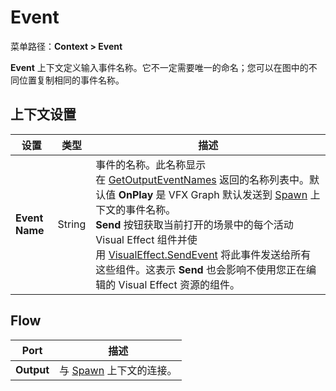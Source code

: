 # Event
菜单路径：**Context > Event**

**Event** 上下文定义输入事件名称。它不一定需要唯一的命名；您可以在图中的不同位置复制相同的事件名称。

## 上下文设置

|**设置**|**类型**|**描述**|
|---|---|---|
|**Event Name**|String|事件的名称。此名称显示在 [GetOutputEventNames](https://docs.unity3d.com/2020.2/Documentation/ScriptReference/VFX.VisualEffect.GetOutputEventNames.html) 返回的名称列表中。默认值 **OnPlay** 是 VFX Graph 默认发送到 [Spawn](https://docs.unity3d.com/cn/Packages/com.unity.visualeffectgraph@10.5/manual/Context-Spawn.html) 上下文的事件名称。  <br>**Send** 按钮获取当前打开的场景中的每个活动 Visual Effect 组件并使用 [VisualEffect.SendEvent](https://docs.unity3d.com/ScriptReference/VFX.VisualEffect.SendEvent.html) 将此事件发送给所有这些组件。这表示 **Send** 也会影响不使用您正在编辑的 Visual Effect 资源的组件。|

## Flow

|**Port**|**描述**|
|---|---|
|**Output**|与 [Spawn](https://docs.unity3d.com/cn/Packages/com.unity.visualeffectgraph@10.5/manual/Context-Spawn.html) 上下文的连接。|
